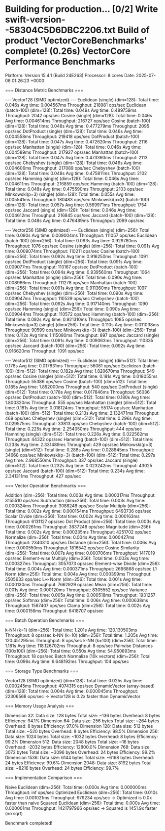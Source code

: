 Building for production...
[0/2] Write swift-version--58304C5D6DBC2206.txt
Build of product 'VectorCoreBenchmarks' complete! (0.26s)
VectorCore Performance Benchmarks
=================================
Platform: Version 15.4.1 (Build 24E263)
Processor: 8 cores
Date: 2025-07-06 01:26:23 +0000

=== Distance Metric Benchmarks ===


--- Vector128 (SIMD optimized) ---
Euclidean (single) (dim=128):
  Total time: 0.046s
  Avg time: 0.004567ms
  Throughput: 218981 ops/sec
Euclidean (batch-100) (dim=128):
  Total time: 0.049s
  Avg time: 0.489759ms
  Throughput: 2042 ops/sec
Cosine (single) (dim=128):
  Total time: 0.046s
  Avg time: 0.004614ms
  Throughput: 216727 ops/sec
Cosine (batch-100) (dim=128):
  Total time: 0.048s
  Avg time: 0.477279ms
  Throughput: 2095 ops/sec
DotProduct (single) (dim=128):
  Total time: 0.046s
  Avg time: 0.004558ms
  Throughput: 219418 ops/sec
DotProduct (batch-100) (dim=128):
  Total time: 0.047s
  Avg time: 0.472620ms
  Throughput: 2116 ops/sec
Manhattan (single) (dim=128):
  Total time: 0.046s
  Avg time: 0.004589ms
  Throughput: 217927 ops/sec
Manhattan (batch-100) (dim=128):
  Total time: 0.047s
  Avg time: 0.473360ms
  Throughput: 2113 ops/sec
Chebyshev (single) (dim=128):
  Total time: 0.046s
  Avg time: 0.004606ms
  Throughput: 217089 ops/sec
Chebyshev (batch-100) (dim=128):
  Total time: 0.048s
  Avg time: 0.475811ms
  Throughput: 2102 ops/sec
Hamming (single) (dim=128):
  Total time: 0.046s
  Avg time: 0.004611ms
  Throughput: 216859 ops/sec
Hamming (batch-100) (dim=128):
  Total time: 0.048s
  Avg time: 0.475590ms
  Throughput: 2103 ops/sec
Minkowski(p=3) (single) (dim=128):
  Total time: 0.055s
  Avg time: 0.005541ms
  Throughput: 180483 ops/sec
Minkowski(p=3) (batch-100) (dim=128):
  Total time: 0.057s
  Avg time: 0.569971ms
  Throughput: 1754 ops/sec
Jaccard (single) (dim=128):
  Total time: 0.046s
  Avg time: 0.004612ms
  Throughput: 216845 ops/sec
Jaccard (batch-100) (dim=128):
  Total time: 0.048s
  Avg time: 0.476489ms
  Throughput: 2099 ops/sec

--- Vector256 (SIMD optimized) ---
Euclidean (single) (dim=256):
  Total time: 0.090s
  Avg time: 0.009004ms
  Throughput: 111057 ops/sec
Euclidean (batch-100) (dim=256):
  Total time: 0.093s
  Avg time: 0.929780ms
  Throughput: 1076 ops/sec
Cosine (single) (dim=256):
  Total time: 0.091s
  Avg time: 0.009074ms
  Throughput: 110211 ops/sec
Cosine (batch-100) (dim=256):
  Total time: 0.092s
  Avg time: 0.916250ms
  Throughput: 1091 ops/sec
DotProduct (single) (dim=256):
  Total time: 0.091s
  Avg time: 0.009077ms
  Throughput: 110167 ops/sec
DotProduct (batch-100) (dim=256):
  Total time: 0.094s
  Avg time: 0.939560ms
  Throughput: 1064 ops/sec
Manhattan (single) (dim=256):
  Total time: 0.090s
  Avg time: 0.008986ms
  Throughput: 111278 ops/sec
Manhattan (batch-100) (dim=256):
  Total time: 0.091s
  Avg time: 0.911360ms
  Throughput: 1097 ops/sec
Chebyshev (single) (dim=256):
  Total time: 0.090s
  Avg time: 0.009047ms
  Throughput: 110539 ops/sec
Chebyshev (batch-100) (dim=256):
  Total time: 0.092s
  Avg time: 0.917140ms
  Throughput: 1090 ops/sec
Hamming (single) (dim=256):
  Total time: 0.090s
  Avg time: 0.009044ms
  Throughput: 110572 ops/sec
Hamming (batch-100) (dim=256):
  Total time: 0.092s
  Avg time: 0.921310ms
  Throughput: 1085 ops/sec
Minkowski(p=3) (single) (dim=256):
  Total time: 0.110s
  Avg time: 0.011038ms
  Throughput: 90599 ops/sec
Minkowski(p=3) (batch-100) (dim=256):
  Total time: 0.112s
  Avg time: 1.115080ms
  Throughput: 897 ops/sec
Jaccard (single) (dim=256):
  Total time: 0.091s
  Avg time: 0.009063ms
  Throughput: 110335 ops/sec
Jaccard (batch-100) (dim=256):
  Total time: 0.092s
  Avg time: 0.916620ms
  Throughput: 1091 ops/sec

--- Vector512 (SIMD optimized) ---
Euclidean (single) (dim=512):
  Total time: 0.178s
  Avg time: 0.017831ms
  Throughput: 56081 ops/sec
Euclidean (batch-100) (dim=512):
  Total time: 0.182s
  Avg time: 1.820670ms
  Throughput: 549 ops/sec
Cosine (single) (dim=512):
  Total time: 0.181s
  Avg time: 0.018055ms
  Throughput: 55386 ops/sec
Cosine (batch-100) (dim=512):
  Total time: 0.185s
  Avg time: 1.852000ms
  Throughput: 540 ops/sec
DotProduct (single) (dim=512):
  Total time: 0.178s
  Avg time: 0.017846ms
  Throughput: 56036 ops/sec
DotProduct (batch-100) (dim=512):
  Total time: 0.180s
  Avg time: 1.800320ms
  Throughput: 555 ops/sec
Manhattan (single) (dim=512):
  Total time: 0.181s
  Avg time: 0.018124ms
  Throughput: 55174 ops/sec
Manhattan (batch-100) (dim=512):
  Total time: 0.213s
  Avg time: 2.132471ms
  Throughput: 469 ops/sec
Chebyshev (single) (dim=512):
  Total time: 0.296s
  Avg time: 0.029575ms
  Throughput: 33813 ops/sec
Chebyshev (batch-100) (dim=512):
  Total time: 0.225s
  Avg time: 2.254050ms
  Throughput: 444 ops/sec
Hamming (single) (dim=512):
  Total time: 0.226s
  Avg time: 0.022562ms
  Throughput: 44322 ops/sec
Hamming (batch-100) (dim=512):
  Total time: 0.233s
  Avg time: 2.331489ms
  Throughput: 429 ops/sec
Minkowski(p=3) (single) (dim=512):
  Total time: 0.288s
  Avg time: 0.028845ms
  Throughput: 34668 ops/sec
Minkowski(p=3) (batch-100) (dim=512):
  Total time: 0.297s
  Avg time: 2.968550ms
  Throughput: 337 ops/sec
Jaccard (single) (dim=512):
  Total time: 0.232s
  Avg time: 0.023242ms
  Throughput: 43025 ops/sec
Jaccard (batch-100) (dim=512):
  Total time: 0.234s
  Avg time: 2.341311ms
  Throughput: 427 ops/sec


=== Vector Operation Benchmarks ===

Addition (dim=256):
  Total time: 0.003s
  Avg time: 0.000317ms
  Throughput: 3155510 ops/sec
Subtraction (dim=256):
  Total time: 0.003s
  Avg time: 0.000324ms
  Throughput: 3088248 ops/sec
Scalar Multiply (dim=256):
  Total time: 0.002s
  Avg time: 0.000154ms
  Throughput: 6493736 ops/sec
Scalar Divide (dim=256):
  Total time: 0.002s
  Avg time: 0.000163ms
  Throughput: 6131127 ops/sec
Dot Product (dim=256):
  Total time: 0.003s
  Avg time: 0.000261ms
  Throughput: 3837248 ops/sec
Magnitude (dim=256):
  Total time: 0.002s
  Avg time: 0.000235ms
  Throughput: 4251702 ops/sec
Normalize (dim=256):
  Total time: 0.004s
  Avg time: 0.000427ms
  Throughput: 2340310 ops/sec
Distance (dim=256):
  Total time: 0.006s
  Avg time: 0.000550ms
  Throughput: 1816542 ops/sec
Cosine Similarity (dim=256):
  Total time: 0.007s
  Avg time: 0.000706ms
  Throughput: 1417019 ops/sec
Element-wise Multiply (dim=256):
  Total time: 0.003s
  Avg time: 0.000327ms
  Throughput: 3057073 ops/sec
Element-wise Divide (dim=256):
  Total time: 0.004s
  Avg time: 0.000371ms
  Throughput: 2696868 ops/sec
L1 Norm (dim=256):
  Total time: 0.004s
  Avg time: 0.000399ms
  Throughput: 2505633 ops/sec
L∞ Norm (dim=256):
  Total time: 0.001s
  Avg time: 0.000130ms
  Throughput: 7662929 ops/sec
Mean (dim=256):
  Total time: 0.001s
  Avg time: 0.000120ms
  Throughput: 8305552 ops/sec
Variance (dim=256):
  Total time: 0.005s
  Avg time: 0.000518ms
  Throughput: 1931257 ops/sec
Softmax (dim=256):
  Total time: 0.006s
  Avg time: 0.000638ms
  Throughput: 1567407 ops/sec
Clamp (dim=256):
  Total time: 0.002s
  Avg time: 0.000156ms
  Throughput: 6418707 ops/sec


=== Batch Operation Benchmarks ===

k-NN (k=1) (dim=256):
  Total time: 1.201s
  Avg time: 120.130503ms
  Throughput: 8 ops/sec
k-NN (k=10) (dim=256):
  Total time: 1.205s
  Avg time: 120.451295ms
  Throughput: 8 ops/sec
k-NN (k=100) (dim=256):
  Total time: 1.181s
  Avg time: 118.126702ms
  Throughput: 8 ops/sec
Pairwise Distances (100x100) (dim=256):
  Total time: 0.550s
  Avg time: 54.950893ms
  Throughput: 18 ops/sec
Batch Normalize (10k vectors) (dim=256):
  Total time: 0.096s
  Avg time: 9.648192ms
  Throughput: 104 ops/sec


=== Storage Type Benchmarks ===

Vector128 (SIMD optimized) (dim=128):
  Total time: 0.025s
  Avg time: 0.000245ms
  Throughput: 4074315 ops/sec
DynamicVector (array-based) (dim=128):
  Total time: 0.004s
  Avg time: 0.000045ms
  Throughput: 22306568 ops/sec
  → Vector128 is 0.2x faster than DynamicVector


=== Memory Usage Analysis ===

Dimension 32:
  Data size: 128 bytes
  Total size: ~136 bytes
  Overhead: 8 bytes
  Efficiency: 94.1%
Dimension 64:
  Data size: 256 bytes
  Total size: ~264 bytes
  Overhead: 8 bytes
  Efficiency: 97.0%
Dimension 128:
  Data size: 512 bytes
  Total size: ~520 bytes
  Overhead: 8 bytes
  Efficiency: 98.5%
Dimension 256:
  Data size: 1024 bytes
  Total size: ~1032 bytes
  Overhead: 8 bytes
  Efficiency: 99.2%
Dimension 512:
  Data size: 2048 bytes
  Total size: ~16 bytes
  Overhead: -2032 bytes
  Efficiency: 12800.0%
Dimension 768:
  Data size: 3072 bytes
  Total size: ~3096 bytes
  Overhead: 24 bytes
  Efficiency: 99.2%
Dimension 1536:
  Data size: 6144 bytes
  Total size: ~6168 bytes
  Overhead: 24 bytes
  Efficiency: 99.6%
Dimension 2048:
  Data size: 8192 bytes
  Total size: ~8216 bytes
  Overhead: 24 bytes
  Efficiency: 99.7%


=== Implementation Comparison ===

Naive Euclidean (dim=256):
  Total time: 0.000s
  Avg time: 0.000000ms
  Throughput: inf ops/sec
Optimized Euclidean (dim=256):
  Total time: 0.010s
  Avg time: 0.001021ms
  Throughput: 979234 ops/sec
  → Optimized is 0.0x faster than naive
Squared Euclidean (dim=256):
  Total time: 0.000s
  Avg time: 0.000001ms
  Throughput: 1421797966 ops/sec
  → Squared is 1451.9x faster (no sqrt)


Benchmark completed!
